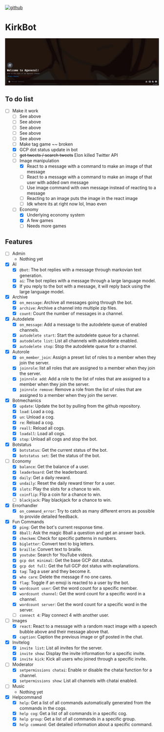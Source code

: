 [![github](https://img.shields.io/github/stars/freeCodeCamp/freeCodeCamp.svg)]()

# KirkBot
![](KirkBot_describes_itself.gif)

## To do list
- [ ] Make it work
    - [ ] See above
    - [ ] See above
    - [ ] See above
    - [ ] See above
    - [ ] See above
    - [ ] Make tag game ~~ broken
    - [x] GCP dot status update in bot
    - [ ] ~~get tweets / search tweets~~ Elon killed Twitter API
    - [ ] Image manipulation
        - [x] React to a message with a command to make an image of that message
        - [ ] React to a message with a command to make an image of that user with added own message
        - [ ] Use image command with own message instead of reacting to a message
        - [ ] Reacting to an image puts the image in the react image
        - [ ] Idk where its at right now lol, lmao even
    - [ ] Economy
        - [x] Underlying economy system
        - [x] A few games
        - [ ] Needs more games

## Features
- [ ] Admin
    - Nothing yet
- [x] AI
    - [x] `@bot`: The bot replies with a message through markovian text generation.
    - [x] `ai`: The bot replies with a message through a large language model.
    - [x] If you reply to the bot with a message, it will reply back using the large language model.
- [x] Archive
    - [x] `on_message`: Archive all messages going through the bot.
    - [x] `archive`: Archive a channel into multiple zip files.
    - [x] `count`: Count the number of messages in a channel.
- [x] Autodelete
    - [x] `on_message`: Add a message to the autodelete queue of enabled channels.
    - [x] `autodelete start`: Start the autodelete queue for a channel.
    - [x] `autodelete list`: List all channels with autodelete enabled.
    - [x] `autodelete stop`: Stop the autodelete queue for a channel.
- [x] Autorole
    - [x] `on_member_join`: Assign a preset list of roles to a member when they join the server.
    - [x] `joinrole`: list all roles that are assigned to a member when they join the server.
    - [x] `joinrole add`: Add a role to the list of roles that are assigned to a member when they join the server.
    - [x] `joinrole remove`: Remove a role from the list of roles that are assigned to a member when they join the server.
- [x] Botmechanics
    - [x] `update`: Update the bot by pulling from the github repository.
    - [x] `load`: Load a cog.
    - [x] `un`: Unload a cog.
    - [x] `re`: Reload a cog.
    - [x] `reall`: Reload all cogs.
    - [x] `loadall`: Load all cogs.
    - [x] `stop`: Unload all cogs and stop the bot.
- [x] Botstatus
    - [x] `botstatus`: Get the current status of the bot.
    - [x] `botstatus set`: Set the status of the bot.
- [ ] Economy
    - [x] `balance`: Get the balance of a user.
    - [x] `leaderboard`: Get the leaderboard.
    - [x] `daily`: Get a daily reward.
    - [x] `undaily`: Reset the daily reward timer for a user. 
    - [x] `slots`: Play the slots for a chance to win.
    - [x] `coinflip`: Flip a coin for a chance to win.
    - [ ] `blackjack`: Play blackjack for a chance to win.
- [x] Errorhandler
    - [x] `on_command_error`: Try to catch as many different errors as possible to provide detailed feedback.
- [x] Fun Commands
    - [x] `ping`: Get the bot's current response time.
    - [x] `8ball`: Ask the magic 8ball a question and get an answer back.
    - [x] `checkem`: Check for specific patterns in numbers.
    - [x] `bigletter`: Convert text to big letters.
    - [x] `braille`: Convert text to braille.
    - [x] `youtube`: Search for YouTube videos.
    - [x] `gcp dot minimal`: Get the base GCP dot status.
    - [x] `gcp dot full`: Get the full GCP dot status with explanations.
    - [x] `tag`: Tag a user and they become it.
    - [x] `who care`: Delete the message if no one cares.
    - [x] `flag`: Toggle if an emoji is reacted to a user by the bot.
    - [x] `wordcount user`: Get the word count for a specific member.
    - [x] `wordcount channel`: Get the word count for a specific word in a channel.
    - [x] `wordcount server`: Get the word count for a specific word in the server.
    - [ ] `connect 4`: Play connect 4 with another user.
- [ ] Images
    - [x] `react`: React to a message with a random react image with a speech bubble above and their message above that.
    - [x] `caption`: Caption the previous image or gif posted in the chat.
- [x] Invitelog
    - [x] `invite list`: List all invites for the server.
    - [x] `invite show`: Display the invite information for a specific invite.
    - [x] `invite kick`: Kick all users who joined through a specific invite.
- [ ] Moderator
    - [x] `setpermissions chatai`: Enable or disable the chatai function for a channel.
    - [x] `setpermissions show`: List all channels with chatai enabled.
- [ ] Music
    - Nothing yet
- [x] Helpcommand
    - [x] `help`: Get a list of all commands automatically generated from the commands in the cogs.
    - [x] `help cog`: Get a list of all commands in a specific cog.
    - [x] `help group`: Get a list of all commands in a specific group.
    - [x] `help command`: Get detailed information about a specific command.